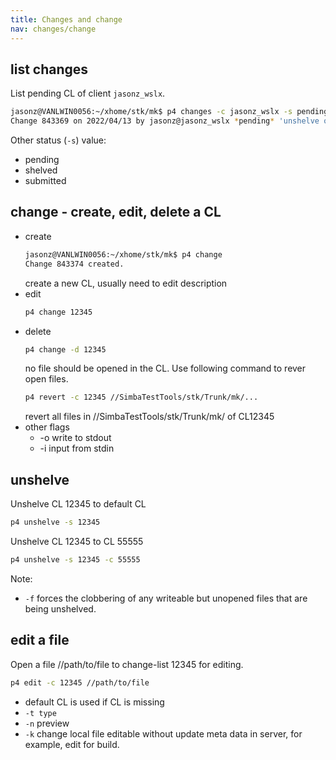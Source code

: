 ```yaml
---
title: Changes and change
nav: changes/change
---
```


## list changes

List pending CL of client ``jasonz_wslx``.
```bash
jasonz@VANLWIN0056:~/xhome/stk/mk$ p4 changes -c jasonz_wslx -s pending
Change 843369 on 2022/04/13 by jasonz@jasonz_wslx *pending* 'unshelve of 808307 update stk '
```

Other status (``-s``) value:
* pending
* shelved
* submitted


## change - create, edit, delete a CL

* create
  ```sh
  jasonz@VANLWIN0056:~/xhome/stk/mk$ p4 change
  Change 843374 created.
  ```
  create a new CL, usually need to edit description
* edit
  ```sh
  p4 change 12345
  ```
* delete
  ```sh
  p4 change -d 12345
  ```
  no file should be opened in the CL.
  Use following command to rever open files.
  ```sh
  p4 revert -c 12345 //SimbaTestTools/stk/Trunk/mk/...
  ```
  revert all files in //SimbaTestTools/stk/Trunk/mk/ of CL12345
* other flags
  * -o write to stdout
  * -i input from stdin


## unshelve

Unshelve CL 12345 to default CL
```sh
p4 unshelve -s 12345
```

Unshelve CL 12345 to CL 55555
```sh
p4 unshelve -s 12345 -c 55555
```

Note:
* ``-f`` forces the clobbering of any writeable but unopened files that are being unshelved.

## edit a file

Open a file //path/to/file to change-list 12345 for editing.
```sh
p4 edit -c 12345 //path/to/file
```

* default CL is used if CL is missing
* ``-t type``
* ``-n`` preview
* ``-k`` change local file editable without update meta data in server, for example, edit for build.